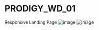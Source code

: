 # PRODIGY_WD_01
Responsive Landing Page
![image](https://github.com/user-attachments/assets/36455f3d-fd93-4a73-adf5-1b50d6d6ea6a)
![image](https://github.com/user-attachments/assets/8de76673-d42e-477f-962f-af3187289d11)

